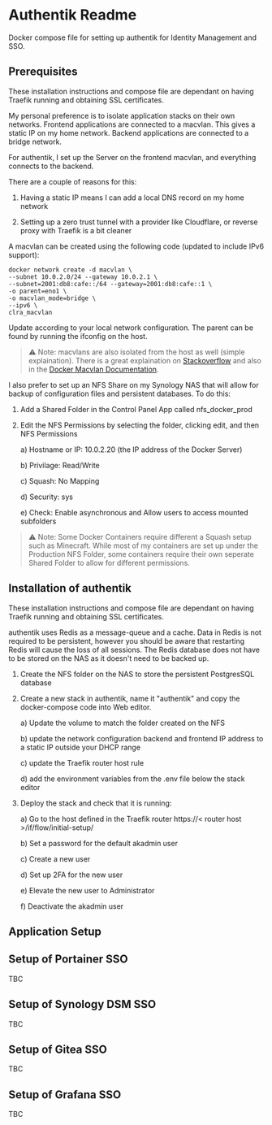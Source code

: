 ﻿# Authentik Readme

Docker compose file for setting up authentik for Identity Management and SSO.

## Prerequisites

These installation instructions and compose file are dependant on having Traefik running and obtaining SSL certificates.

My personal preference is to isolate application stacks on their own networks.
Frontend applications are connected to a macvlan. This gives a static IP on my home network. 
Backend applications are connected to a bridge network. 

For authentik, I set up the Server on the frontend macvlan, and everything connects to the backend. 

There are a couple of reasons for this:

1) Having a static IP means I can add a local DNS record on my home network

2) Setting up a zero trust tunnel with a provider like Cloudflare, or reverse proxy with Traefik is a bit cleaner

A macvlan can be created using the following code (updated to include IPv6 support):

```
docker network create -d macvlan \
--subnet 10.0.2.0/24 --gateway 10.0.2.1 \
--subnet=2001:db8:cafe::/64 --gateway=2001:db8:cafe::1 \
-o parent=eno1 \
-o macvlan_mode=bridge \
--ipv6 \
clra_macvlan
```

Update according to your local network configuration. 
The parent can be found by running the ifconfig on the host.

> :warning: Note: macvlans are also isolated from the host as well (simple explaination). 
There is a great explaination on 
<a href="https://stackoverflow.com/questions/49600665/docker-macvlan-network-inside-container-is-not-reaching-to-its-own-host">Stackoverflow</a>
and also in the 
<a href="https://docs.docker.com/v17.09/engine/userguide/networking/get-started-macvlan/" rel="noreferrer" title="Docker Macvlan Documentation">Docker Macvlan Documentation</a>.

I also prefer to set up an NFS Share on my Synology NAS that will allow for backup of configuration files and persistent databases.
To do this:

1) Add a Shared Folder in the Control Panel App called nfs_docker_prod

2) Edit the NFS Permissions by selecting the folder, clicking edit, and then NFS Permissions

	a) Hostname or IP: 10.0.2.20 (the IP address of the Docker Server)
	
	b) Privilage: Read/Write
	
	c) Squash: No Mapping
	
	d) Security: sys
	
	e) Check: Enable asynchronous and Allow users to access mounted subfolders

> :warning: Note: Some Docker Containers require different a Squash setup such as Minecraft.
While most of my containers are set up under the Production NFS Folder, some containers require their own seperate Shared Folder to allow for different permissions.

## Installation of authentik

These installation instructions and compose file are dependant on having Traefik running and obtaining SSL certificates.

authentik uses Redis as a message-queue and a cache. 
Data in Redis is not required to be persistent, however you should be aware that restarting Redis will cause the loss of all sessions.
The Redis database does not have to be stored on the NAS as it doesn't need to be backed up.

1) Create the NFS folder on the NAS to store the persistent PostgresSQL database

2) Create a new stack in authentik, name it "authentik" and copy the docker-compose code into Web editor.

	a) Update the volume to match the folder created on the NFS
	
	b) update the network configuration backend and frontend IP address to a static IP outside your DHCP range
	
	c) update the Traefik router host rule
	
	d) add the environment variables from the .env file below the stack editor 

3) Deploy the stack and check that it is running:

	a) Go to the host defined in the Traefik router https://< router host >/if/flow/initial-setup/
	
	b) Set a password for the default akadmin user
	
	c) Create a new user

	d) Set up 2FA for the new user
	
	e) Elevate the new user to Administrator
	
	f) Deactivate the akadmin user  

## Application Setup

## Setup of Portainer SSO

TBC

## Setup of Synology DSM SSO

TBC

## Setup of Gitea SSO

TBC

## Setup of Grafana SSO

TBC

